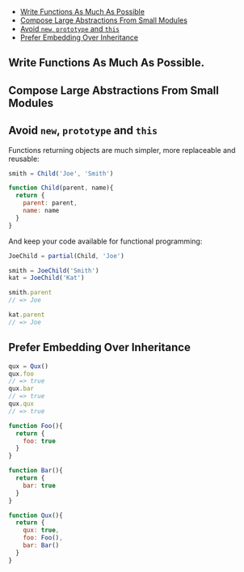 * [Write Functions As Much As Possible]()
* [Compose Large Abstractions From Small Modules]()
* [Avoid `new`, `prototype` and `this`](#avoid-new-prototype-and-this)
* [Prefer Embedding Over Inheritance](#prefer-embedding-over-inheritance)

## Write Functions As Much As Possible.
## Compose Large Abstractions From Small Modules
## Avoid `new`, `prototype` and `this`

Functions returning objects are much simpler, more replaceable and reusable:

```js
smith = Child('Joe', 'Smith')

function Child(parent, name){
  return {
    parent: parent,
    name: name
  }
}
```

And keep your code available for functional programming:

```js
JoeChild = partial(Child, 'Joe')

smith = JoeChild('Smith')
kat = JoeChild('Kat')

smith.parent
// => Joe

kat.parent
// => Joe

```

## Prefer Embedding Over Inheritance

```js
qux = Qux()
qux.foo
// => true
qux.bar
// => true
qux.qux
// => true

function Foo(){
  return {
    foo: true
  }  
}

function Bar(){
  return {
    bar: true
  }
}

function Qux(){
  return {
    qux: true,
    foo: Foo(),
    bar: Bar()
  }
}

```
